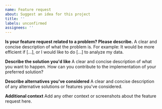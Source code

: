 ```yaml
---
name: Feature request
about: Suggest an idea for this project
title: ''
labels: unconfirmed
assignees: ''
---
```


**Is your feature request related to a problem? Please describe.**
A clear and concise description of what the problem is. For example: It would be more efficient if [...], or I would like to do [...] to analyze my data.

**Describe the solution you'd like**
A clear and concise description of what you want to happen. How can you contribute to the implementation of your preferred solution?

**Describe alternatives you've considered**
A clear and concise description of any alternative solutions or features you've considered.

**Additional context**
Add any other context or screenshots about the feature request here.
